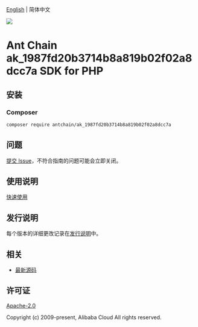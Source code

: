 [English](README.md) | 简体中文

![](https://aliyunsdk-pages.alicdn.com/icons/AlibabaCloud.svg)

# Ant Chain ak_1987fd20b3714b8a819b02f02a8dcc7a SDK for PHP

## 安装

### Composer

```bash
composer require antchain/ak_1987fd20b3714b8a819b02f02a8dcc7a
```

## 问题

[提交 Issue](https://github.com/alipay/antchain-openapi-prod-sdk/issues/new)，不符合指南的问题可能会立即关闭。

## 使用说明

[快速使用](https://github.com/alipay/antchain-openapi-prod-sdk)

## 发行说明

每个版本的详细更改记录在[发行说明](./ChangeLog.txt)中。

## 相关

* [最新源码](https://github.com/antchain-openapi-sdk-php)

## 许可证

[Apache-2.0](http://www.apache.org/licenses/LICENSE-2.0)

Copyright (c) 2009-present, Alibaba Cloud All rights reserved.

